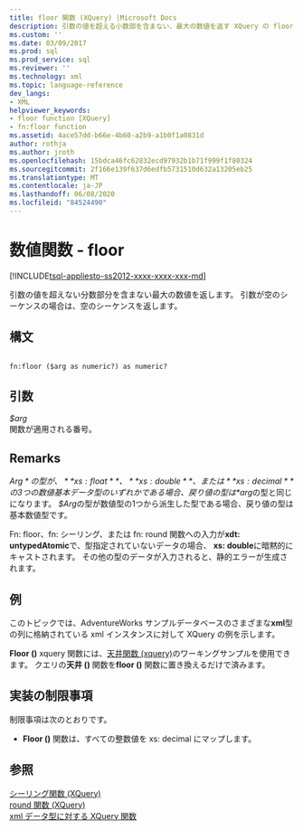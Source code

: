 ```yaml
---
title: floor 関数 (XQuery) |Microsoft Docs
description: 引数の値を超える小数部を含まない、最大の数値を返す XQuery の floor () 関数について説明します。
ms.custom: ''
ms.date: 03/09/2017
ms.prod: sql
ms.prod_service: sql
ms.reviewer: ''
ms.technology: xml
ms.topic: language-reference
dev_langs:
- XML
helpviewer_keywords:
- floor function [XQuery]
- fn:floor function
ms.assetid: 4ace57dd-b66e-4b60-a2b9-a1b0f1a0831d
author: rothja
ms.author: jroth
ms.openlocfilehash: 15bdca46fc62832ecd97932b1b71f999f1f80324
ms.sourcegitcommit: 2f166e139f637d6edfb5731510d632a13205eb25
ms.translationtype: MT
ms.contentlocale: ja-JP
ms.lasthandoff: 06/08/2020
ms.locfileid: "84524490"
---
```

# <a name="numeric-values-functions---floor"></a>数値関数 - floor
[!INCLUDE[tsql-appliesto-ss2012-xxxx-xxxx-xxx-md](../includes/tsql-appliesto-ss2012-xxxx-xxxx-xxx-md.md)]

  引数の値を超えない分数部分を含まない最大の数値を返します。 引数が空のシーケンスの場合は、空のシーケンスを返します。  
  
## <a name="syntax"></a>構文  
  
```  
  
fn:floor ($arg as numeric?) as numeric?  
```  
  
## <a name="arguments"></a>引数  
 *$arg*  
 関数が適用される番号。  
  
## <a name="remarks"></a>Remarks  
 *$Arg*の型が、 **xs: float**、 **xs: double**、または**xs: decimal**の3つの数値基本データ型のいずれかである場合、戻り値の型は *$arg*の型と同じになります。 *$Arg*の型が数値型の1つから派生した型である場合、戻り値の型は基本数値型です。  
  
 Fn: floor、fn: シーリング、または fn: round 関数への入力が**xdt: untypedAtomic**で、型指定されていないデータの場合、 **xs: double**に暗黙的にキャストされます。 その他の型のデータが入力されると、静的エラーが生成されます。  
  
## <a name="examples"></a>例  
 このトピックでは、AdventureWorks サンプルデータベースのさまざまな**xml**型の列に格納されている xml インスタンスに対して XQuery の例を示します。  
  
 **Floor ()** xquery 関数には、[天井関数 (xquery)](../xquery/numeric-values-functions-ceiling.md)のワーキングサンプルを使用できます。 クエリの**天井 ()** 関数を**floor ()** 関数に置き換えるだけで済みます。  
  
## <a name="implementation-limitations"></a>実装の制限事項  
 制限事項は次のとおりです。  
  
-   **Floor ()** 関数は、すべての整数値を xs: decimal にマップします。  
  
## <a name="see-also"></a>参照  
 [シーリング関数 &#40;XQuery&#41;](../xquery/numeric-values-functions-ceiling.md)   
 [round 関数 &#40;XQuery&#41;](../xquery/numeric-values-functions-round.md)   
 [xml データ型に対する XQuery 関数](../xquery/xquery-functions-against-the-xml-data-type.md)  
  
  
